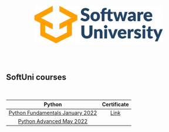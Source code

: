<p align="center">
  <img width="350" src="/assets/Software-University-logo.png" alt="SoftUni courses">
</p>
<br />
<br />
<h2 align="left">SoftUni courses</h2>
<br />

| Python      | Certificate |
| :---:       | :---: |
| [Python Fundamentals January 2022](https://softuni.bg/trainings/3609/programming-fundamentals-with-python-january-2022)      | [Link](https://softuni.bg/certificates/details/129052/89f8feff)
| [Python Advanced May 2022](https://softuni.bg/trainings/3704/python-advanced-may-2022)  |
